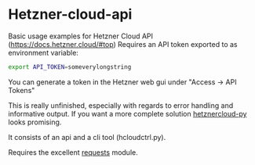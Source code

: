 # Hetzner-cloud-api
Basic usage examples for Hetzner Cloud API (https://docs.hetzner.cloud/#top)
Requires an API token exported to as environment variable:

```bash
export API_TOKEN=someverylongstring
```

You can generate a token in the Hetzner web gui under "Access -> API Tokens"

This is really unfinished, especially with regards to error handling and informative output. If you want a more complete solution [hetznercloud-py](https://github.com/elsyms/hetznercloud-py) looks promising.

It consists of an api and a cli tool (hcloudctrl.py).

Requires the excellent [requests](https://github.com/requests/requests) module.
